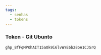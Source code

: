 ```yaml
---
tags:
  - senhas
  - tokens
---
```


### Token - Git Ubunto
	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

###
